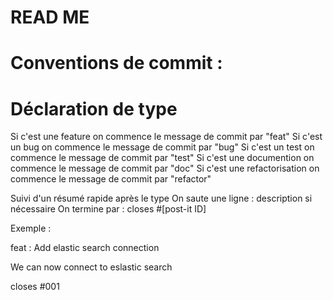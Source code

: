 READ ME
=====


Conventions de commit :
==
Déclaration de type
=
Si c'est une feature on commence le message de commit par "feat"
Si c'est un bug on commence le message de commit par "bug"
Si c'est un test on commence le message de commit par "test"
Si c'est une documention on commence le message de commit par "doc"
Si c'est une refactorisation on commence le message de commit par "refactor"

Suivi d'un résumé rapide après le type
On saute une ligne : description si nécessaire
On termine par : closes #[post-it ID]


Exemple :

feat : Add elastic search connection

We can now connect to eslastic search

closes #001
